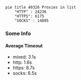 
```mermaid
pie title 40326 Proxies in list
    "HTTP" : 24236
    "HTTPS": 6175
    "SOCKS" : 14805
```

### Some Info
#### Average Timeout

- mixed: 3.1s
- http: 1.6s
- https: 8.7s
- socks: 6.5s